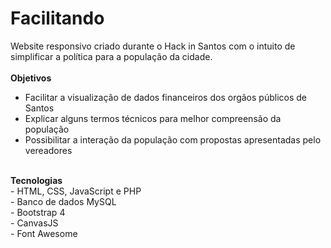 # Facilitando
Website responsivo criado durante o Hack in Santos com o intuito de simplificar a política para a população da cidade.<br/>
<br/>
<b>Objetivos</b><br/>
- Facilitar a visualização de dados financeiros dos orgãos públicos de Santos<br/>
- Explicar alguns termos técnicos para melhor compreensão da população<br/>
- Possibilitar a interação da população com propostas apresentadas pelo vereadores<br/>
<br/>
<b>Tecnologias</b><br/>
- HTML, CSS, JavaScript e PHP<br/>
- Banco de dados MySQL<br/>
- Bootstrap 4<br/>
- CanvasJS<br/>
- Font Awesome<br/>
<br/>
